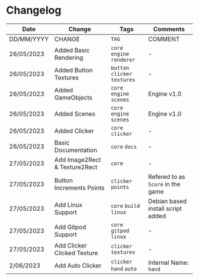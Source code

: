 # Changelog

| Date       | Change                        | Tags                          | Comments                          |
| ---------- | ----------------------------- | ----------------------------- | --------------------------------- |
| DD/MM/YYYY | CHANGE                        | `TAG`                         | COMMENT                           |
| 26/05/2023 | Added Basic Rendering         | `core` `engine` `renderer`    | -                                 |
| 26/05/2023 | Added Button Textures         | `button` `clicker` `textures` | -                                 |
| 26/05/2023 | Added GameObjects             | `core` `engine` `scenes`      | Engine v1.0                       |
| 26/05/2023 | Added Scenes                  | `core` `engine` `scenes`      | Engine v1.0                       |
| 26/05/2023 | Added Clicker                 | `core` `clicker`              | -                                 |
| 26/05/2023 | Basic Documentation           | `core` `docs`                 | -                                 |
| 27/05/2023 | Add Image2Rect & Texture2Rect | `core`                        | -                                 |
| 27/05/2023 | Button Increments Points      | `clicker` `points`            | Refered to as `Score` in the game |
| 27/05/2023 | Add Linux Support             | `core` `build` `linux`        | Debian based install script added |
| 27/05/2023 | Add Gitpod Support            | `core` `gitpod` `linux`       | -                                 |
| 27/05/2023 | Add Clicker Clicked Texture   | `clicker` `textures`          | -                                 |
| 2/06/2023  | Add Auto Clicker              | `clicker` `hand` `auto`       | Internal Name: `hand`             |

